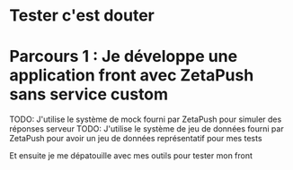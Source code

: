 # Tester c'est douter


# <a name="parcours-1"></a> Parcours 1 : Je développe une application front avec ZetaPush sans service custom


TODO: J'utilise le système de mock fourni par ZetaPush pour simuler des réponses serveur
TODO: J'utilise le système de jeu de données fourni par ZetaPush pour avoir un jeu de données représentatif pour mes tests

Et ensuite je me dépatouille avec mes outils pour tester mon front
